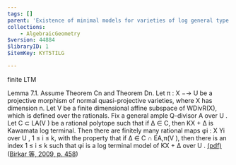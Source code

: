 ```yaml
---
tags: []
parent: 'Existence of minimal models for varieties of log general type'
collections:
    - AlgebraicGeometry
$version: 44884
$libraryID: 1
$itemKey: KYT5TILG

---
```

finite LTM

Lemma 7.1. Assume Theorem Cn and Theorem Dn. Let π : X −→ U be a projective morphism of normal quasi-projective varieties, where X has dimension n. Let V be a finite dimensional affine subspace of WDivR(X), which is defined over the rationals. Fix a general ample Q-divisor A over U . Let C ⊂ LA(V ) be a rational polytope such that if ∆ ∈ C, then KX + ∆ is Kawamata log terminal. Then there are finitely many rational maps φi : X Yi over U , 1 ≤ i ≤ k, with the property that if ∆ ∈ C ∩ EA,π(V ), then there is an index 1 ≤ i ≤ k such that φi is a log terminal model of KX + ∆ over U . <a href="zotero://open/library/items/HX8EL7YH?page=54&#x26;annotation=BRINREC3">(pdf)</a></a> (<a href="zotero://select/library/items/76SMSSXH">Birkar 等, 2009, p. 458</a>)
